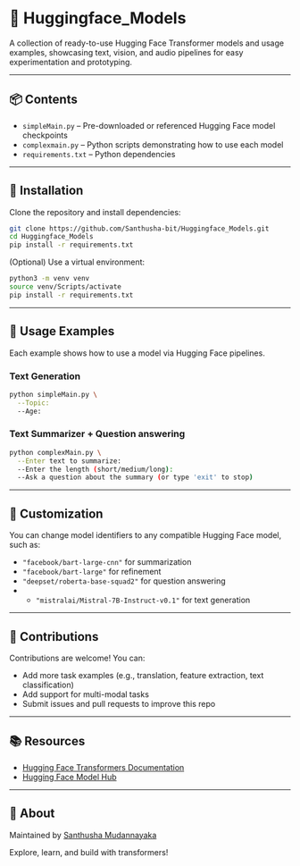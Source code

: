 # 🤗 Huggingface_Models

A collection of ready-to-use Hugging Face Transformer models and usage examples, showcasing text, vision, and audio pipelines for easy experimentation and prototyping.

---

## 📦 Contents

- `simpleMain.py` – Pre-downloaded or referenced Hugging Face model checkpoints  
- `complexmain.py` – Python scripts demonstrating how to use each model  
- `requirements.txt` – Python dependencies  

---

## 🚀 Installation

Clone the repository and install dependencies:

```bash
git clone https://github.com/Santhusha-bit/Huggingface_Models.git
cd Huggingface_Models
pip install -r requirements.txt
````

(Optional) Use a virtual environment:

```bash
python3 -m venv venv
source venv/Scripts/activate 
pip install -r requirements.txt
```

---

## 🧪 Usage Examples

Each example shows how to use a model via Hugging Face pipelines.

### Text Generation

```bash
python simpleMain.py \
  --Topic: 
  --Age: 
```

### Text Summarizer + Question answering

```bash
python complexMain.py \
  --Enter text to summarize: 
  --Enter the length (short/medium/long):
  --Ask a question about the summary (or type 'exit' to stop)

```

---

## 🔧 Customization

You can change model identifiers to any compatible Hugging Face model, such as:

* `"facebook/bart-large-cnn"` for summarization
* `"facebook/bart-large"` for refinement
* `"deepset/roberta-base-squad2"` for question answering 
* * `"mistralai/Mistral-7B-Instruct-v0.1"` for text generation

---

## 🧠 Contributions

Contributions are welcome! You can:

* Add more task examples (e.g., translation, feature extraction, text classification)
* Add support for multi-modal tasks
* Submit issues and pull requests to improve this repo

---

## 📚 Resources

* [Hugging Face Transformers Documentation](https://huggingface.co/docs/transformers)
* [Hugging Face Model Hub](https://huggingface.co/models)

---

## 🙋 About

Maintained by [Santhusha Mudannayaka](https://github.com/Santhusha-bit)

Explore, learn, and build with transformers!
